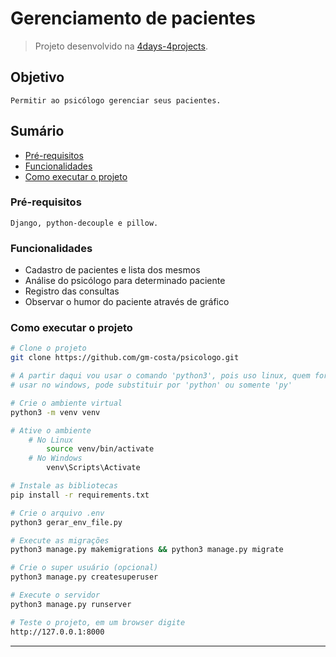 # Gerenciamento de pacientes

> Projeto desenvolvido na [4days-4projects](https://pythonando.com.br "Pythonando").

## Objetivo

    Permitir ao psicólogo gerenciar seus pacientes.

## Sumário

- <a href='#pré-requesitos'>Pré-requisitos</a>
- <a href='#funcionalidades'>Funcionalidades</a>
- <a href='#como-executar-o-projeto'>Como executar o projeto</a>

### Pré-requisitos

    Django, python-decouple e pillow.

### Funcionalidades

- Cadastro de pacientes e lista dos mesmos
- Análise do psicólogo para determinado paciente
- Registro das consultas
- Observar o humor do paciente através de gráfico

### Como executar o projeto

```bash
# Clone o projeto
git clone https://github.com/gm-costa/psicologo.git

# A partir daqui vou usar o comando 'python3', pois uso linux, quem for 
# usar no windows, pode substituir por 'python' ou somente 'py'

# Crie o ambiente virtual
python3 -m venv venv

# Ative o ambiente
    # No Linux
        source venv/bin/activate
    # No Windows
        venv\Scripts\Activate

# Instale as bibliotecas
pip install -r requirements.txt

# Crie o arquivo .env
python3 gerar_env_file.py

# Execute as migrações
python3 manage.py makemigrations && python3 manage.py migrate

# Crie o super usuário (opcional)
python3 manage.py createsuperuser

# Execute o servidor
python3 manage.py runserver

# Teste o projeto, em um browser digite
http://127.0.0.1:8000

```

---
